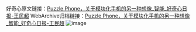 好奇心原文链接：[Puzzle Phone，关于模块化手机的另一种想像_智能_好奇心日报-王民超](https://www.qdaily.com/articles/5609.html)
WebArchive归档链接：[Puzzle Phone，关于模块化手机的另一种想像_智能_好奇心日报-王民超](http://web.archive.org/web/20170611090132/http://www.qdaily.com/articles/5609.html)
![image](http://ww3.sinaimg.cn/large/007d5XDply1g3w8un3j8oj30u04101kx)